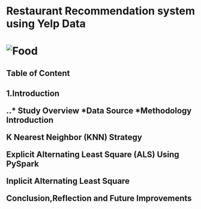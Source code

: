 <h1>Restaurant Recommendation system using Yelp Data<h1>

![Food](https://github.com/zhanren/Food-app/blob/master/Restaurant%20recommandation/food.jpg)

<h2>Table of Content<h2>

1.Introduction

..* Study Overview
     *Data Source
     *Methodology Introduction
     
K Nearest Neighbor (KNN) Strategy

Explicit Alternating Least Square (ALS) Using PySpark

Inplicit Alternating Least Square

Conclusion,Reflection and Future Improvements
     
